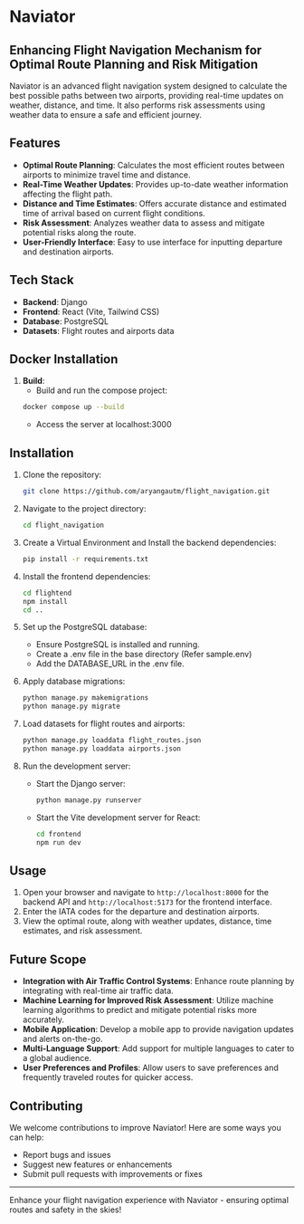 # Naviator

## Enhancing Flight Navigation Mechanism for Optimal Route Planning and Risk Mitigation

Naviator is an advanced flight navigation system designed to calculate the best possible paths between two airports, providing real-time updates on weather, distance, and time. It also performs risk assessments using weather data to ensure a safe and efficient journey.

## Features

- **Optimal Route Planning**: Calculates the most efficient routes between airports to minimize travel time and distance.
- **Real-Time Weather Updates**: Provides up-to-date weather information affecting the flight path.
- **Distance and Time Estimates**: Offers accurate distance and estimated time of arrival based on current flight conditions.
- **Risk Assessment**: Analyzes weather data to assess and mitigate potential risks along the route.
- **User-Friendly Interface**: Easy to use interface for inputting departure and destination airports.

## Tech Stack

- **Backend**: Django
- **Frontend**: React (Vite, Tailwind CSS)
- **Database**: PostgreSQL
- **Datasets**: Flight routes and airports data

## Docker Installation

1. **Build**:
   - Build and run the compose project:
    ```bash
    docker compose up --build
    ```
   - Access the server at localhost:3000
    
## Installation

1. Clone the repository:
    ```bash
    git clone https://github.com/aryangautm/flight_navigation.git
    ```
2. Navigate to the project directory:
    ```bash
    cd flight_navigation
    ```
3. Create a Virtual Environment and Install the backend dependencies:
    ```bash
    pip install -r requirements.txt
    ```
4. Install the frontend dependencies:
    ```bash
    cd flightend
    npm install
    cd ..
    ```
5. Set up the PostgreSQL database:
    - Ensure PostgreSQL is installed and running.
    - Create a .env file in the base directory (Refer sample.env)
    - Add the DATABASE_URL in the .env file.

6. Apply database migrations:
    ```bash
    python manage.py makemigrations
    python manage.py migrate
    ```
7. Load datasets for flight routes and airports:
    ```bash
    python manage.py loaddata flight_routes.json
    python manage.py loaddata airports.json
    ```
8. Run the development server:
    - Start the Django server:
        ```bash
        python manage.py runserver
        ```
    - Start the Vite development server for React:
        ```bash
        cd frontend
        npm run dev
        ```

## Usage

1. Open your browser and navigate to `http://localhost:8000` for the backend API and `http://localhost:5173` for the frontend interface.
2. Enter the IATA codes for the departure and destination airports.
3. View the optimal route, along with weather updates, distance, time estimates, and risk assessment.

## Future Scope

- **Integration with Air Traffic Control Systems**: Enhance route planning by integrating with real-time air traffic data.
- **Machine Learning for Improved Risk Assessment**: Utilize machine learning algorithms to predict and mitigate potential risks more accurately.
- **Mobile Application**: Develop a mobile app to provide navigation updates and alerts on-the-go.
- **Multi-Language Support**: Add support for multiple languages to cater to a global audience.
- **User Preferences and Profiles**: Allow users to save preferences and frequently traveled routes for quicker access.

## Contributing

We welcome contributions to improve Naviator! Here are some ways you can help:

- Report bugs and issues
- Suggest new features or enhancements
- Submit pull requests with improvements or fixes

---

Enhance your flight navigation experience with Naviator - ensuring optimal routes and safety in the skies!
